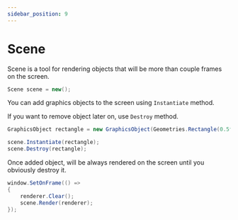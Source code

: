 ```yaml
---
sidebar_position: 9
---
```


# Scene

Scene is a tool for rendering objects that will be more than couple frames on the screen.

```cs
Scene scene = new();
```

You can add graphics objects to the screen using `Instantiate` method. 

If you want to remove object later on, use `Destroy` method.

```cs
GraphicsObject rectangle = new GraphicsObject(Geometries.Rectangle(0.5f, 0.5f));

scene.Instantiate(rectangle);
scene.Destroy(rectangle);
```

Once added object, will be always rendered on the screen until you obviously destroy it.

```cs
window.SetOnFrame(() =>
{
    renderer.Clear();
    scene.Render(renderer);
});
```